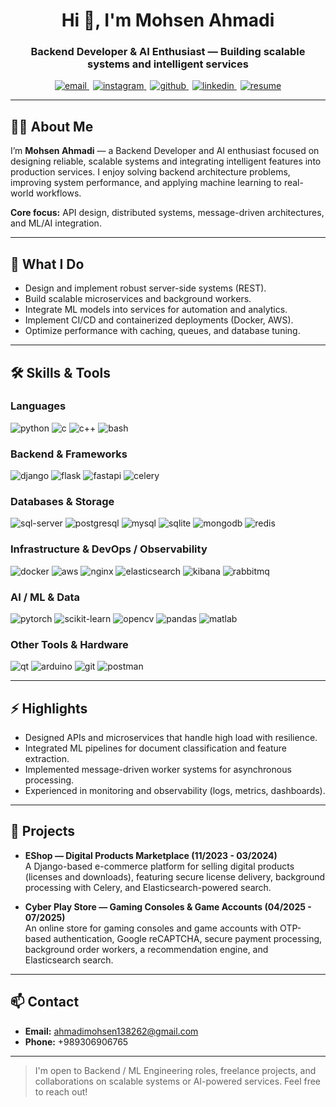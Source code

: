 <h1 align="center">Hi 👋, I'm Mohsen Ahmadi</h1>
<h3 align="center">Backend Developer & AI Enthusiast — Building scalable systems and intelligent services</h3>

<p align="center">
  <a href="mailto:ahmadimohsen138262@gmail.com" title="Email">
    <img src="https://img.shields.io/badge/Email-ahmadimohsen138262%40gmail.com-c14438?style=for-the-badge&logo=gmail&logoColor=white" alt="email" />
  </a>
  <a href="https://instagram.com/mohsenahmadi2003" target="_blank" title="Instagram" style="margin-left:6px">
    <img src="https://img.shields.io/badge/Instagram-mohsenahmadi2003-E4405F?style=for-the-badge&logo=instagram&logoColor=white" alt="instagram" />
  </a>
  <a href="https://github.com/mohsenahmadi2003" target="_blank" title="GitHub" style="margin-left:6px">
    <img src="https://img.shields.io/badge/GitHub-mohsenahmadi2003-181717?style=for-the-badge&logo=github&logoColor=white" alt="github" />
  </a>
  <a href="https://www.linkedin.com/in/mohsenahmadi2003" target="_blank" title="LinkedIn" style="margin-left:6px">
    <img src="https://img.shields.io/badge/LinkedIn-mohsenahmadi2003-0077B5?style=for-the-badge&logo=linkedin&logoColor=white" alt="linkedin" />
  </a>
  <a href="https://drive.google.com/file/d/1GL31XGQwIyNnLGocTkXWktoq08tTD3F2/view?usp=sharing" target="_blank" title="Resume" style="margin-left:6px">
    <img src="https://img.shields.io/badge/Resume-PDF-0A66C2?style=for-the-badge&logo=google-drive&logoColor=white" alt="resume" />
  </a>
</p>

---

## 👨‍💻 About Me
I’m **Mohsen Ahmadi** — a Backend Developer and AI enthusiast focused on designing reliable, scalable systems and integrating intelligent features into production services. I enjoy solving backend architecture problems, improving system performance, and applying machine learning to real-world workflows.

**Core focus:** API design, distributed systems, message-driven architectures, and ML/AI integration.

---

## 🔧 What I Do
- Design and implement robust server-side systems (REST).  
- Build scalable microservices and background workers.  
- Integrate ML models into services for automation and analytics.  
- Implement CI/CD and containerized deployments (Docker, AWS).  
- Optimize performance with caching, queues, and database tuning.

---

## 🛠️ Skills & Tools

### Languages
<p>
  <img src="https://img.shields.io/badge/Python-3670A0?style=for-the-badge&logo=python&logoColor=white" alt="python" />
  <img src="https://img.shields.io/badge/C-%2300599C?style=for-the-badge&logo=c&logoColor=white" alt="c" />
  <img src="https://img.shields.io/badge/C++-%2300599C?style=for-the-badge&logo=c%2B%2B&logoColor=white" alt="c++" />
  <img src="https://img.shields.io/badge/Bash-%23121011?style=for-the-badge&logo=gnu-bash&logoColor=white" alt="bash" />
</p>

### Backend & Frameworks
<p>
  <img src="https://img.shields.io/badge/Django-092E20?style=for-the-badge&logo=django&logoColor=white" alt="django" />
  <img src="https://img.shields.io/badge/Flask-000000?style=for-the-badge&logo=flask&logoColor=white" alt="flask" />
  <img src="https://img.shields.io/badge/FastAPI-009688?style=for-the-badge&logo=fastapi&logoColor=white" alt="fastapi" />
  <img src="https://img.shields.io/badge/Celery-5B4B8A?style=for-the-badge&logo=celery&logoColor=white" alt="celery" />
</p>

### Databases & Storage
<p>
  <img src="https://img.shields.io/badge/SQL%20Server-CC2927?style=for-the-badge&logo=microsoft-sql-server&logoColor=white" alt="sql-server" />
  <img src="https://img.shields.io/badge/PostgreSQL-336791?style=for-the-badge&logo=postgresql&logoColor=white" alt="postgresql" />
  <img src="https://img.shields.io/badge/MySQL-00758F?style=for-the-badge&logo=mysql&logoColor=white" alt="mysql" />
  <img src="https://img.shields.io/badge/SQLite-003B57?style=for-the-badge&logo=sqlite&logoColor=white" alt="sqlite" />
  <img src="https://img.shields.io/badge/MongoDB-47A248?style=for-the-badge&logo=mongodb&logoColor=white" alt="mongodb" />
  <img src="https://img.shields.io/badge/Redis-DC382D?style=for-the-badge&logo=redis&logoColor=white" alt="redis" />
</p>

### Infrastructure & DevOps / Observability
<p>
  <img src="https://img.shields.io/badge/Docker-2496ED?style=for-the-badge&logo=docker&logoColor=white" alt="docker" />
  <img src="https://img.shields.io/badge/AWS-232F3E?style=for-the-badge&logo=amazon-aws&logoColor=white" alt="aws" />
  <img src="https://img.shields.io/badge/Nginx-009639?style=for-the-badge&logo=nginx&logoColor=white" alt="nginx" />
  <img src="https://img.shields.io/badge/Elasticsearch-005571?style=for-the-badge&logo=elasticsearch&logoColor=white" alt="elasticsearch" />
  <img src="https://img.shields.io/badge/Kibana-005571?style=for-the-badge&logo=kibana&logoColor=white" alt="kibana" />
  <img src="https://img.shields.io/badge/RabbitMQ-FF6600?style=for-the-badge&logo=rabbitmq&logoColor=white" alt="rabbitmq" />
</p>

### AI / ML & Data
<p>
  <img src="https://img.shields.io/badge/PyTorch-EE4C2C?style=for-the-badge&logo=pytorch&logoColor=white" alt="pytorch" />
  <img src="https://img.shields.io/badge/scikit--learn-F7931E?style=for-the-badge&logo=scikit-learn&logoColor=white" alt="scikit-learn" />
  <img src="https://img.shields.io/badge/OpenCV-5C3EE8?style=for-the-badge&logo=opencv&logoColor=white" alt="opencv" />
  <img src="https://img.shields.io/badge/pandas-150458?style=for-the-badge&logo=pandas&logoColor=white" alt="pandas" />
  <img src="https://img.shields.io/badge/MATLAB-0076A8?style=for-the-badge&logo=matlab&logoColor=white" alt="matlab" />
</p>

### Other Tools & Hardware
<p>
  <img src="https://img.shields.io/badge/Qt-41CD52?style=for-the-badge&logo=qt&logoColor=white" alt="qt" />
  <img src="https://img.shields.io/badge/Arduino-00979D?style=for-the-badge&logo=arduino&logoColor=white" alt="arduino" />
  <img src="https://img.shields.io/badge/Git-F05032?style=for-the-badge&logo=git&logoColor=white" alt="git" />
  <img src="https://img.shields.io/badge/Postman-FF6C37?style=for-the-badge&logo=postman&logoColor=white" alt="postman" />
</p>

---

## ⚡ Highlights
- Designed APIs and microservices that handle high load with resilience.  
- Integrated ML pipelines for document classification and feature extraction.  
- Implemented message-driven worker systems for asynchronous processing.  
- Experienced in monitoring and observability (logs, metrics, dashboards).

---

## 🚀 Projects

- **EShop — Digital Products Marketplace (11/2023 - 03/2024)**  
  A Django-based e-commerce platform for selling digital products (licenses and downloads), featuring secure license delivery, background processing with Celery, and Elasticsearch-powered search.

- **Cyber Play Store — Gaming Consoles & Game Accounts (04/2025 - 07/2025)**  
  An online store for gaming consoles and game accounts with OTP-based authentication, Google reCAPTCHA, secure payment processing, background order workers, a recommendation engine, and Elasticsearch search.

---

## 📫 Contact
- **Email:** ahmadimohsen138262@gmail.com  
- **Phone:** +989306906765

---

> I'm open to Backend / ML Engineering roles, freelance projects, and collaborations on scalable systems or AI-powered services. Feel free to reach out!
